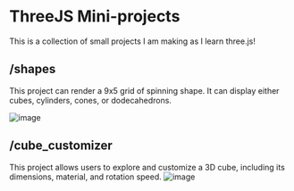 # ThreeJS Mini-projects

This is a collection of small projects I am making as I learn three.js!

## /shapes
This project can render a 9x5 grid of spinning shape. It can display either cubes, cylinders, cones, or dodecahedrons.

![image](https://github.com/user-attachments/assets/69eec24f-c124-4f8e-9339-5426bfee5c9c)

## /cube_customizer
This project allows users to explore and customize a 3D cube, including its dimensions, material, and rotation speed.
![image](https://github.com/user-attachments/assets/744aa134-c830-4dc8-a769-f2c1153b425a)

